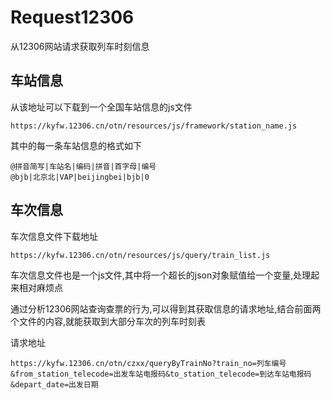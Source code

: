 # Request12306
从12306网站请求获取列车时刻信息

## 车站信息
从该地址可以下载到一个全国车站信息的js文件

    https://kyfw.12306.cn/otn/resources/js/framework/station_name.js

其中的每一条车站信息的格式如下

    @拼音简写|车站名|编码|拼音|首字母|编号
    @bjb|北京北|VAP|beijingbei|bjb|0

## 车次信息
车次信息文件下载地址

    https://kyfw.12306.cn/otn/resources/js/query/train_list.js

车次信息文件也是一个js文件,其中将一个超长的json对象赋值给一个变量,处理起来相对麻烦点

通过分析12306网站查询查票的行为,可以得到其获取信息的请求地址,结合前面两个文件的内容,就能获取到大部分车次的列车时刻表

请求地址

    https://kyfw.12306.cn/otn/czxx/queryByTrainNo?train_no=列车编号&from_station_telecode=出发车站电报码&to_station_telecode=到达车站电报码&depart_date=出发日期